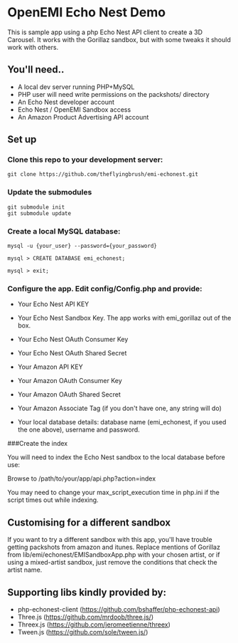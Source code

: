# OpenEMI Echo Nest Demo

This is sample app using a php Echo Nest API client to create a 3D Carousel. It works with the Gorillaz sandbox, but with some tweaks it should work with others. 

## You'll need..

* A local dev server running PHP+MySQL
* PHP user will need write permissions on the packshots/ directory
* An Echo Nest developer account
* Echo Nest / OpenEMI Sandbox access
* An Amazon Product Advertising API account

## Set up

### Clone this repo to your development server:
	
	git clone https://github.com/theflyingbrush/emi-echonest.git

### Update the submodules

	git submodule init
	git submodule update

### Create a local MySQL database:

	mysql -u {your_user} --password={your_password}

	mysql > CREATE DATABASE emi_echonest;

	mysql > exit;

### Configure the app. Edit config/Config.php and provide:

* Your Echo Nest API KEY
* Your Echo Nest Sandbox Key. The app works with emi_gorillaz out of the box.
* Your Echo Nest OAuth Consumer Key
* Your Echo Nest OAuth Shared Secret

* Your Amazon API KEY
* Your Amazon OAuth Consumer Key
* Your Amazon OAuth Shared Secret
* Your Amazon Associate Tag (if you don't have one, any string will do)

* Your local database details: database name (emi_echonest, if you used the one above), username and password.

###Create the index

You will need to index the Echo Nest sandbox to the local database before use:

Browse to /path/to/your/app/api.php?action=index

You may need to change your max_script_execution time in php.ini if the script times out while indexing.

## Customising for a different sandbox

If you want to try a different sandbox with this app, you'll have trouble getting packshots from amazon and itunes. Replace mentions of Gorillaz from lib/emi/echonest/EMISandboxApp.php with your chosen artist, or if using a mixed-artist sandbox, just remove the conditions that check the artist name.

## Supporting libs kindly provided by:

* php-echonest-client (https://github.com/bshaffer/php-echonest-api)
* Three.js (https://github.com/mrdoob/three.js/)
* Threex.js (https://github.com/jeromeetienne/threex)
* Tween.js (https://github.com/sole/tween.js/)
